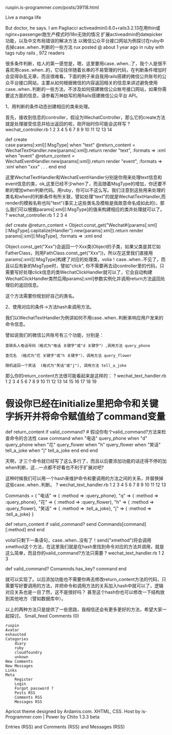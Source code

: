 ruxpin.is-programmer.com/posts/39118.html

Live a manga life

But doctor, he says. I am Pagliacci
activeadmin0.6.0+rails3.2.13在用thin或nginx+passenger跑生产模式时i18n无效的情况
扩展activeadmin的datepicker功能，以及中文布局错误的解决方法
以微信公众平台接口网站为例探讨在ruby中去掉case..when..判断的一些方法
rux posted @ about 1 year ago in ruby with tags ruby rails , 972 readers

  很多条件判断，给人的第一感觉是，嗯，这里要用case..when..了，我个人是很不喜欢用case..when..的，它往往伴随着长串的不易管理的代码，在判断条件增加时会显得杂乱无章，而且很难看。下面的例子来自我用rails搭建的微信公共账号的公众平台接口网站，主要从如何根据微信的内容返回相关的信息来讲述避免使用case..when..判断的一些方法，不涉及如何搭建微信公众帐号接口网站，如果你需要这方面的信息，请参看万神劫写的用Rails搭建微信公众平台 API。

1、用判断的条件动态创建相应的类来处理。

 首先，接收到信息的controller，假设为WechatController，那么它的create方法就是处理接受信息并给出返回的啦，刚开始时你可能会这样写
?
wechat_controller.rb
1
2
3
4
5
6
7
8
9
10
11
12
13
14
	
def create   
    case params[:xml][:MsgType]
    when "text"
      @return_content = WechatTextHandler.new(params[:xml]).return
      render "text", :formats => :xml
    when "event"
      @return_content = WechatEventHandler.new(params[:xml]).return
      render "event", :formats => :xml
    when "xxx"
     .
     .
     .
    end
end

  这里WechatTextHandler和WechatEventHandler分别是你用来处理text信息和event信息的类，ok,这里已经不少when了，而且随着MsgType的增加，你还要不断的增加when判断代码。用ruby，你可以不这么写。我们注意到这些用来处理的类名和when的判断条件有所关联，譬如处理"text"的就是WechatTextHandler,而render的模板名称也叫"text"(事实上这些类名及模板是我故意命名成如此的)，那么我们可以根据params[:xml][:MsgType]的值来构建相应的类并处理就可以了。
?
wechat_controller.rb
1
2
3
4
	
def create
  @return_content = Object.const_get("Wechat#{params[:xml][:MsgType].capitalize}Handler").new(params[:xml]).return
  render params[:xml][:MsgType], :formats => :xml
end

Object.const_get("Xxx")会返回一个Xxx类(Object的子类，如果父类是其它如FatherClass，则用FathClass.const_get("Xxx"))，所以在这里我们直接用params[:xml][:MsgType]构建了对应的处理类，volia！case..when..不见了，而且以后有新的MsgType时，譬如"click", 你不需要再去动controller里的代码，只需要写好处理click信息的类WechatClickHandler就可以了，它会自动构建WechatClickHandler类然后用params[:xml]参数实例化并调用return方法返回处理后的返回信息。

这个方法需要你规划好自己的类名。

2、使用对应的条件->方法hash来调用方法。

   我们以WechatTextHandler为例讲如何不用case..when..判断来响应用户发来的命令信息。

   譬如说我们的微信公共账号有三个功能，分别是：

    查联系人电话号码（格式为"电话 关键字"或"d 关键字"）,调用方法 query_phone

    查花名 （格式为"花 关键字"或"h 关键字"），调用方法 query_flower

    随机返回一个笑话  (格式为"笑话"或"j"), 调用方法 tell_a_joke

那么你的return_content方法很可能看起来是这样的：
?
wechat_text_handler.rb
1
2
3
4
5
6
7
8
9
10
11
12
13
14
15
16
17
18
19
	
# 假设你已经在initialize里把命令和关键字拆开并将命令赋值给了command变量
def return_content
  if valid_command? # 假设你有个valid_command?方法来检查命令的合法性
    case command
    when "电话"
      query_phone
    when "d"
      query_phone
    when "花"
      query_flower
    when "h"
      query_flower
    when "笑话"
      tell_a_joke
    when "j"
      tell_a_joke
    end
  end
end

天啊，才三个命令就已经写了这么多行了，而且以后要添加功能的话还得不停的加when判断，这...一点都不好看也不利于扩展对吧?

这种时候我们可以用一个hash来维护命令和要调用的方法之间的关系，并替换掉这些case..when..判断。
?
wechat_text_handler.rb
1
2
3
4
5
6
7
8
9
10
11
12
13
	
Commands = { "电话"   => { :method => :query_phone},
             "q"      => { :method => :query_phone},
             "花"     => { :method => :query_flower},
             "h"      => { :method => :query_flower},
             "笑话"   => { :method => :tell_a_joke},
             "j"      => { :method => :tell_a_joke}
            }
 
def return_content
  if valid_command?
    send Commands[command][:method]
  end
end

volia!只剩下一条语句，case..when..没有了！send("xmethod")将会调用xmethod这个方法，在这里我们就是在hash里找到命令对应的方法并调用，就是这么简单，而且你的valid_command?方法只需要
?
wechat_text_handler.rb
1
2
3
	
def valid_command? 
  Comamnds.has_key? command
end

就可以实现了。以后添加功能也不需要你再去修改return_content方法的代码，只需要写好要调用的方法，并把命令和调用方法的关系加入hash中就可以了，逻辑对应关系也是一目了然，这不是很好吗？ 甚至这个hash你也可以修改一下结构放到其他地方（譬如数据库中）。

以上的两种方法只是提供了一些思路，我相信还会有更多更好的方法，希望大家一起探讨。
Small_feed Comments (0)

    ruxpin
    Avatar
    exhausted
    Categories
        diary
        ruby
        cloudfoundry
        unkown
    New Comments
    New Messages
    Links
    Meta
        Register
        Login
        Forgot password ?
        Posts RSS
        Comments RSS
        Messages RSS

Apricot theme designed by Ardamis.com. XHTML, CSS. Host by is-Programmer.com | Power by Chito 1.3.3 beta

Entries (RSS) and Comments (RSS) and Messages (RSS)

